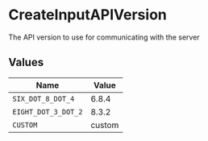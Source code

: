 # CreateInputAPIVersion

The API version to use for communicating with the server


## Values

| Name                | Value               |
| ------------------- | ------------------- |
| `SIX_DOT_8_DOT_4`   | 6.8.4               |
| `EIGHT_DOT_3_DOT_2` | 8.3.2               |
| `CUSTOM`            | custom              |